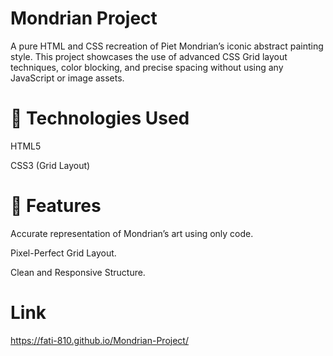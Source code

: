 # Mondrian Project

A pure HTML and CSS recreation of Piet Mondrian’s iconic abstract painting style. This project showcases the use of advanced CSS Grid layout techniques, color blocking, and precise spacing without using any JavaScript or image assets.

# 🔧 Technologies Used

HTML5

CSS3 (Grid Layout)

# 🧩 Features

Accurate representation of Mondrian’s art using only code.

Pixel-Perfect Grid Layout.

Clean and Responsive Structure.

# Link
https://fati-810.github.io/Mondrian-Project/
